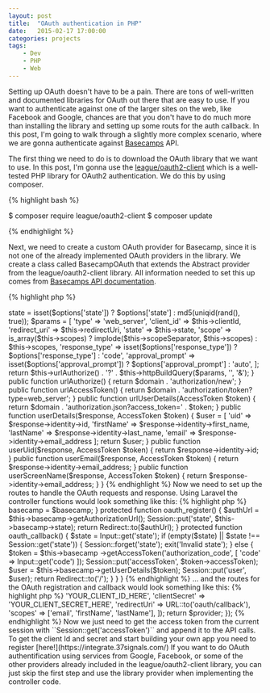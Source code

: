 ```yaml
---
layout: post
title:  "OAuth authentication in PHP"
date:   2015-02-17 17:00:00
categories: projects
tags:
    - Dev
    - PHP
    - Web
---
```


Setting up OAuth doesn't have to be a pain. There are tons of well-written and documented libraries for OAuth out there that are easy to use. If you want to authenticate against one of the larger sites on the web, like Facebook and Google, chances are that you don't have to do much more than installing the library and setting up some routs for the auth callback. In this post, I'm going to walk through a slightly more complex scenario, where we are gonna authenticate against [Basecamps](http://basecamp.com) API.


The first thing we need to do is to download the OAuth library that we want to use. In this post, I'm gonna use the [league/oauth2-client](https://github.com/thephpleague/oauth2-client) which is a well-tested PHP library for OAuth2 authentication. We do this by using composer.

{% highlight bash %}

$ composer require league/oauth2-client
$ composer update

{% endhighlight %}

Next, we need to create a custom OAuth provider for Basecamp, since it is not one of the already implemented OAuth providers in the library. We create a class called BasecampOAuth that extends the Abstract provider from the league/oauth2-client library. All information needed to set this up comes from [Basecamps API documentation](https://github.com/basecamp/api/blob/master/sections/authentication.md).

{% highlight php %}
<?php

use \League\OAuth2\Client\Provider\AbstractProvider;
use \League\OAuth2\Client\Token\AccessToken;

class BasecampOAuthProvider extends AbstractProvider {

    private $domain = 'https://launchpad.37signals.com/';

    public $responseType = 'json';

    public function getAuthorizationUrl($options = []) {

        $this->state = isset($options['state']) ?
             $options['state'] :
             md5(uniqid(rand(), true));

        $params = [
            'type' => 'web_server',
            'client_id' => $this->clientId,
            'redirect_uri' => $this->redirectUri,
            'state' => $this->state,
            'scope' => is_array($this->scopes) ?
                implode($this->scopeSeparator, $this->scopes) :
                $this->scopes,
            'response_type' => isset($options['response_type']) ?
                $options['response_type'] :
                'code',
            'approval_prompt' => isset($options['approval_prompt']) ?
                $options['approval_prompt'] :
                'auto',
        ];

        return $this->urlAuthorize() .
            '?' . $this->httpBuildQuery($params, '', '&');
    }

    public function urlAuthorize() {
        return $domain . 'authorization/new';
    }

    public function urlAccessToken() {
        return $domain . 'authorization/token?type=web_server';
    }

    public function urlUserDetails(AccessToken $token) {
        return $domain . 'authorization.json?access_token=' . $token;
    }

    public function userDetails($response, AccessToken $token) {
        $user = [
            'uid' => $response->identity->id,
            'firstName' => $response->identity->first_name,
            'lastName' => $response->identity->last_name,
            'email' => $response->identity->email_address
        ];

        return $user;
    }

    public function userUid($response, AccessToken $token) {
        return $response->identity->id;
    }

    public function userEmail($response, AccessToken $token) {
        return $response->identity->email_address;
    }

    public function userScreenName($response, AccessToken $token)
    {
        return $response->identity->email_address;
    }
}
{% endhighlight %}

Now we need to set up the routes to handle the OAuth requests and response.

Using Laravel the controller functions would look something like this:

{% highlight php %}
<?php

class AuthController extends BaseController {

    private $basecamp;

    public function __construct(BasecampOAuthProvider $basecamp) {
        $this->basecamp = $basecamp;
    }

    protected function oauth_register()
    {
        $authUrl = $this->basecamp->getAuthorizationUrl();
        Session::put('state', $this->basecamp->state);

        return Redirect::to($authUrl);
    }

    protected function oauth_callback()
    {
        $state = Input::get('state');

        if (empty($state) || $state !== Session::get('state')) {
            Session::forget('state');
            exit('Invalid state');
        }
        else {
            $token = $this->basecamp
                ->getAccessToken('authorization_code', [
                    'code' => Input::get('code')
            ]);

            Session::put('accessToken', $token->accessToken);
            $user = $this->basecamp->getUserDetails($token);
            Session::put('user', $user);

            return Redirect::to('/');
        }
    }
}

{% endhighlight %}

... and the routes for the OAuth registration and callback would look something like this:

{% highlight php %}
<?php

Route::get('/oauth/register', 'AuthController@oauth_register');
Route::get('/oauth/callback', 'AuthController@oauth_callback');

{% endhighlight %}

We initialize the BasecampOAuth class using the Laravel IoC container for dependency injection. Add this code with your other IoC initialization code, or in bootstrap/start.php.

{% highlight php %}
<?php

App::bind('BasecampOAuthProvider', function($app) {

    $provider = new BasecampOAuthProvider([
        'clientId'      => 'YOUR_CLIENT_ID_HERE',
        'clientSecret'  => 'YOUR_CLIENT_SECRET_HERE',
        'redirectUri'   => URL::to('oauth/callback'),
        'scopes'        => ['email', 'firstName', 'lastName'],
    ]);

    return $provider;
});

{% endhighlight %}

Now we just need to get the access token from the current session with ``Session::get('accessToken')`` and append it to the API calls.

To get the client Id and secret and start building your own app you need to register [here!](https://integrate.37signals.com/)

If you want to do OAuth authentification using services from Google, Facebook, or some of the other providers already included in the league/oauth2-client library, you can just skip the first step and use the library provider when implementing the controller code.
